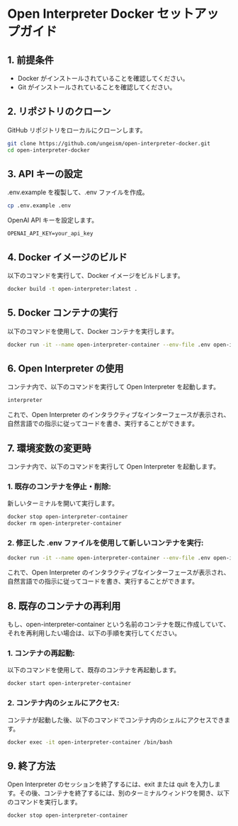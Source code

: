 # Open Interpreter Docker セットアップガイド

## 1. 前提条件

- Docker がインストールされていることを確認してください。
- Git がインストールされていることを確認してください。

## 2. リポジトリのクローン

GitHub リポジトリをローカルにクローンします。

```bash
git clone https://github.com/ungeism/open-interpreter-docker.git
cd open-interpreter-docker
```

## 3. API キーの設定

.env.example を複製して、.env ファイルを作成。

```bash
cp .env.example .env
```

OpenAI API キーを設定します。

```.env
OPENAI_API_KEY=your_api_key
```

## 4. Docker イメージのビルド

以下のコマンドを実行して、Docker イメージをビルドします。

```bash
docker build -t open-interpreter:latest .
```

## 5. Docker コンテナの実行

以下のコマンドを使用して、Docker コンテナを実行します。

```bash
docker run -it --name open-interpreter-container --env-file .env open-interpreter:latest
```

## 6. Open Interpreter の使用

コンテナ内で、以下のコマンドを実行して Open Interpreter を起動します。

```bash
interpreter
```

これで、Open Interpreter のインタラクティブなインターフェースが表示され、自然言語での指示に従ってコードを書き、実行することができます。

## 7. 環境変数の変更時

コンテナ内で、以下のコマンドを実行して Open Interpreter を起動します。

### 1. 既存のコンテナを停止・削除:

新しいターミナルを開いて実行します。

```bash
docker stop open-interpreter-container
docker rm open-interpreter-container
```

### 2. 修正した .env ファイルを使用して新しいコンテナを実行:

```bash
docker run -it --name open-interpreter-container --env-file .env open-interpreter:latest
```

これで、Open Interpreter のインタラクティブなインターフェースが表示され、自然言語での指示に従ってコードを書き、実行することができます。

## 8. 既存のコンテナの再利用

もし、open-interpreter-container という名前のコンテナを既に作成していて、それを再利用したい場合は、以下の手順を実行してください。

### 1. コンテナの再起動:

以下のコマンドを使用して、既存のコンテナを再起動します。

```bash
docker start open-interpreter-container
```

### 2. コンテナ内のシェルにアクセス:

コンテナが起動した後、以下のコマンドでコンテナ内のシェルにアクセスできます。

```bash
docker exec -it open-interpreter-container /bin/bash
```

## 9. 終了方法

Open Interpreter のセッションを終了するには、exit または quit を入力します。その後、コンテナを終了するには、別のターミナルウィンドウを開き、以下のコマンドを実行します。

```bash
docker stop open-interpreter-container
```
